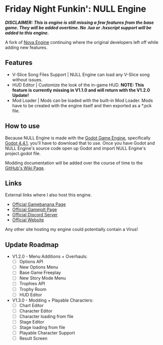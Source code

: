 # Friday Night Funkin': NULL Engine
***DISCLAIMER: This is engine is still missing a few features from the base game. They will be added overtime. No .lua or .hxscript support will be added to this engine.***

A fork of [Nova Engine](https://github.com/The-Coders-Den/NovaEngine-Godot-FNF) continuing where the original developers left off while adding new features.
## Features
- V-Slice Song Files Support | NULL Engine can load any V-Slice song without issues.
- HUD Editor | Customize the look of the in-game HUD. **NOTE: This feature is currently missing in V1.1.0 and will return with the V1.2.0 Update!**
- Mod Loader | Mods can be loaded with the built-in Mod Loader. Mods have to be created with the engine itself and then exported as a *.pck file.
## How to use
Because NULL Engine is made with the [Godot Game Engine](https://godotengine.org), specifically [Godot 4.4.1](https://godotengine.org/download/archive/4.4.1-stable), you'll have to download that to use. Once you have Godot and NULL Engine's source code open up Godot and import NULL Engine's project.godot file.

Modding documentation will be added over the course of time to the [GitHub's Wiki Page](https://github.com/NullifiedAce/NULLEngine/wiki).
## Links
External links where I also host this engine.

- [Official Gamebanana Page](https://gamebanana.com/mods/535154)
- [Official Gamejolt Page](https://gamejolt.com/games/nullengine/917430)
- [Official Discord Server](https://discord.gg/3prMtMjZbj)
- [Official Website](https://nullengine.carrd.co)

Any other site hosting my engine could potentially contain a Virus!
## Update Roadmap
- V1.2.0 - Menu Additions + Overhauls:
  - [ ] Options API
  - [ ] New Options Menu
  - [ ] Base Game Freeplay
  - [ ] New Story Mode Menu
  - [ ] Trophies API
  - [ ] Trophy Room
  - [ ] HUD Editor
- V1.3.0 - Modding + Playable Characters:
  - [ ] Chart Editor
  - [ ] Character Editor
  - [ ] Character loading from file
  - [ ] Stage Editor
  - [ ] Stage loading from file
  - [ ] Playable Character Support
  - [ ] Result Screen
